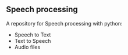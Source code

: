 ## Speech processing
A repository for Speech processing with python:
- Speech to Text
- Text to Speech
- Audio files

